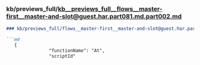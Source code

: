### kb/previews_full/kb__previews_full__flows__master-first__master-and-slot@guest.har.part081.md.part002.md

```md
### kb/previews_full/flows__master-first__master-and-slot@guest.har.part081.md (part 002)

```md
   {
                "functionName": "At",
                "scriptId"
```

```

```
